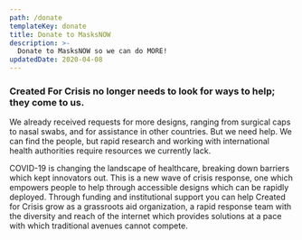 ```yaml
---
path: /donate
templateKey: donate
title: Donate to MasksNOW
description: >-
  Donate to MasksNOW so we can do MORE!
updatedDate: 2020-04-08
---
```


      
### Created For Crisis no longer needs to look for ways to help; they come to us.

We already received requests for more designs, ranging from surgical
caps to nasal swabs, and for assistance in other countries. But we
need help. We can find the people, but rapid research and working with
international health authorities require resources we currently lack.


COVID-19 is changing the landscape of healthcare, breaking down
barriers which kept innovators out. This is a new wave of crisis
response, one which empowers people to help through accessible designs
which can be rapidly deployed. Through funding and institutional
support you can help Created for Crisis grow as a grassroots aid
organization, a rapid response team with the diversity and reach of
the internet which provides solutions at a pace with which traditional
avenues cannot compete.
       
